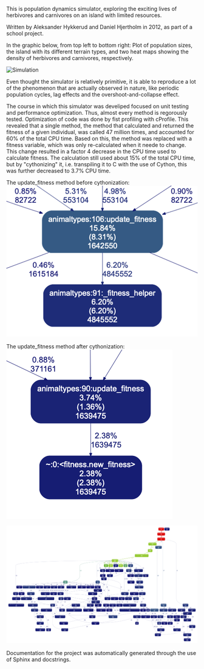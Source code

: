 This is population dynamics simulator, exploring the exciting lives of herbivores and carnivores on an island with limited resources. 

Written by Aleksander Hykkerud and Daniel Hjertholm in 2012, as part of a school project. 

In the graphic below, from top left to bottom right: Plot of population sizes, the island with its different terrain types, and two heat maps showing the density of herbivores and carnivores, respectively. 

![Simulation](https://github.com/danhje/population-dynamics-simulator/blob/master/presentation/Example.gif?raw=true)

Even thought the simulator is relatively primitive, it is able to reproduce a lot of the phenomenon that are actually observed in nature, like periodic population cycles, lag effects and the overshoot-and-collapse effect.

The course in which this simulator was develiped focused on unit testing and performance optimization. Thus, almost every method is regorously tested. Optimization of code was done by fist profiling with cProfile. This revealed that a single method, the method that calculated and returned the fitness of a given individual, was called 47 million times, and accounted for 60% of the total CPU time. Based on this, the method was replaced with a fitness variable, which was only re-calculated when it neede to change. This change resulted in a factor 4 decrease in the CPU time used to calculate fitness. The calculation still used about 15% of the total CPU time, but by "cythonizing" it, i.e. transpiling it to C with the use of Cython, this was further decreased to 3.7% CPU time.

The update_fitness method before cythonization:
![Before Cython](https://github.com/danhje/population-dynamics-simulator/blob/master/presentation/Before%20cython%20(update_fitness).png?raw=true)

The update_fitness method after cythonization:
![After Cython](https://github.com/danhje/population-dynamics-simulator/blob/master/presentation/After%20cython%20(update_fitness).png?raw=true)

![Profiling done using cProfile](https://github.com/danhje/population-dynamics-simulator/blob/master/presentation/After%20cython.png?raw=true)

Documentation for the project was automatically generated through the use of Sphinx and docstrings.


